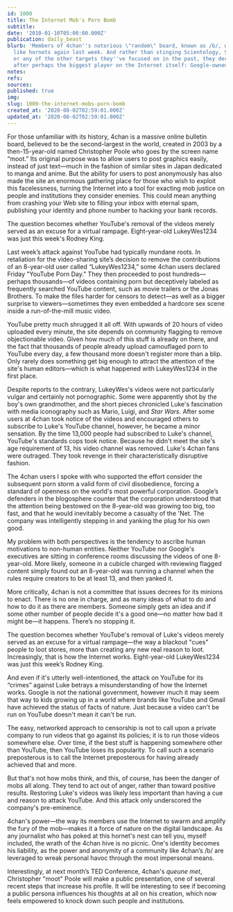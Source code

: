 ```yaml
---
id: 1000
title: The Internet Mob's Porn Bomb
subtitle: 
date: '2010-01-10T05:00:00.000Z'
publication: daily_beast
blurb: 'Members of 4chan''s notorious \"random\" board, known as /b/, were swarming
  like hornets again last week. And rather than stinging Scientology, Sarah Palin,
  or any of the other targets they''ve focused on in the past, they decided to go
  after perhaps the biggest player on the Internet itself: Google-owned YouTube.'
notes: 
refs: 
sources: 
published: true
img: 
slug: 1000-the-internet-mobs-porn-bomb
created_at: '2020-08-02T02:59:01.000Z'
updated_at: '2020-08-02T02:59:01.000Z'
---
```

For those unfamiliar with its history, 4chan is a massive online bulletin board, believed to be the second-largest in the world, created in 2003 by a then-15-year-old named Christopher Poole who goes by the screen name “moot.” Its original purpose was to allow users to post graphics easily, instead of just text—much in the fashion of similar sites in Japan dedicated to manga and anime. But the ability for users to post anonymously has also made the site an enormous gathering place for those who wish to exploit this facelessness, turning the Internet into a tool for exacting mob justice on people and institutions they consider enemies. This could mean anything from crashing your Web site to filling your inbox with eternal spam, publishing your identity and phone number to hacking your bank records.

The question becomes whether YouTube's removal of the videos merely served as an excuse for a virtual rampage. Eight-year-old LukeyWes1234 was just this week's Rodney King.

Last week’s attack against YouTube had typically mundane roots. In retaliation for the video-sharing site’s decision to remove the contributions of an 8-year-old user called “LukeyWes1234,” some 4chan users declared Friday "YouTube Porn Day." They then proceeded to post hundreds—perhaps thousands—of videos containing porn but deceptively labeled as frequently searched YouTube content, such as movie trailers or the Jonas Brothers. To make the files harder for censors to detect—as well as a bigger surprise to viewers—sometimes they even embedded a hardcore sex scene inside a run-of-the-mill music video.

YouTube pretty much shrugged it all off. With upwards of 20 hours of video uploaded every minute, the site depends on community flagging to remove objectionable video. Given how much of this stuff is already on there, and the fact that thousands of people already upload camouflaged porn to YouTube every day, a few thousand more doesn't register more than a blip. Only rarely does something get big enough to attract the attention of the site's human editors—which is what happened with LukeyWes1234 in the first place.

Despite reports to the contrary, LukeyWes's videos were not particularly vulgar and certainly not pornographic. Some were apparently shot by the boy's own grandmother, and the short pieces chronicled Luke's fascination with media iconography such as Mario, Luigi, and *Star Wars*. After some users at 4chan took notice of the videos and encouraged others to subscribe to Luke's YouTube channel, however, he became a minor sensation. By the time 13,000 people had subscribed to Luke's channel, YouTube's standards cops took notice. Because he didn't meet the site's age requirement of 13, his video channel was removed. Luke's 4chan fans were outraged. They took revenge in their characteristically disruptive fashion.

The 4chan users I spoke with who supported the effort consider the subsequent porn storm a valid form of civil disobedience, forcing a standard of openness on the world's most powerful corporation. Google’s defenders in the blogosphere counter that the corporation understood that the attention being bestowed on the 8-year-old was growing too big, too fast, and that he would inevitably become a casualty of the 'Net. The company was intelligently stepping in and yanking the plug for his own good.

My problem with both perspectives is the tendency to ascribe human motivations to non-human entities. Neither YouTube nor Google's executives are sitting in conference rooms discussing the videos of one 8-year-old. More likely, someone in a cubicle charged with reviewing flagged content simply found out an 8-year-old was running a channel when the rules require creators to be at least 13, and then yanked it.

More critically, 4chan is not a committee that issues decrees for its minions to enact. There is no one in charge, and as many ideas of what to do and how to do it as there are members. Someone simply gets an idea and if some other number of people decide it's a good one—no matter how bad it might be—it happens. There’s no stopping it.

The question becomes whether YouTube's removal of Luke's videos merely served as an excuse for a virtual rampage—the way a blackout "cues" people to loot stores, more than creating any new real reason to loot. Increasingly, that is how the Internet works. Eight-year-old LukeyWes1234 was just this week’s Rodney King.

And even if it's utterly well-intentioned, the attack on YouTube for its “crimes” against Luke betrays a misunderstanding of how the Internet works. Google is not the national government, however much it may seem that way to kids growing up in a world where brands like YouTube and Gmail have achieved the status of facts of nature. Just because a video can't be run on YouTube doesn't mean it can't be run.

The easy, networked approach to censorship is not to call upon a private company to run videos that go against its policies; it is to run those videos somewhere else. Over time, if the best stuff is happening somewhere other than YouTube, then YouTube loses its popularity. To call such a scenario preposterous is to call the Internet preposterous for having already achieved that and more.

But that's not how mobs think, and this, of course, has been the danger of mobs all along. They tend to act out of anger, rather than toward positive results. Restoring Luke's videos was likely less important than having a cue and reason to attack YouTube. And this attack only underscored the company's pre-eminence.

4chan's power—the way its members use the Internet to swarm and amplify the fury of the mob—makes it a force of nature on the digital landscape. As any journalist who has poked at this hornet's nest can tell you, myself included, the wrath of the 4chan hive is no picnic. One's identity becomes his liability, as the power and anonymity of a community like 4chan’s /b/ are leveraged to wreak personal havoc through the most impersonal means.

Interestingly, at next month’s TED Conference, 4chan's *queune met*, Christopher "moot" Poole will make a public presentation, one of several recent steps that increase his profile. It will be interesting to see if becoming a public persona influences his thoughts at all on his creation, which now feels empowered to knock down such people and institutions.
